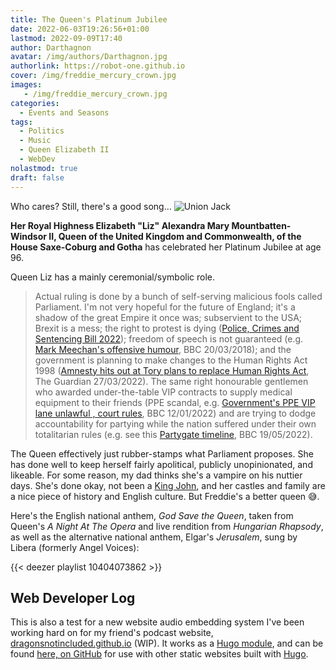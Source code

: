 ```yaml
---
title: The Queen's Platinum Jubilee
date: 2022-06-03T19:26:56+01:00
lastmod: 2022-09-09T17:40
author: Darthagnon
avatar: /img/authors/Darthagnon.jpg
authorlink: https://robot-one.github.io
cover: /img/freddie_mercury_crown.jpg
images:
   - /img/freddie_mercury_crown.jpg
categories:
  - Events and Seasons
tags:
  - Politics
  - Music
  - Queen Elizabeth II
  - WebDev
nolastmod: true
draft: false
---
```


Who cares? Still, there's a good song... ![Union Jack](/img/logos/United-Kingdom.gif)

<!--more-->

**Her Royal Highness Elizabeth "Liz" Alexandra Mary Mountbatten-Windsor II, Queen of the United Kingdom and Commonwealth, of the House Saxe-Coburg and Gotha** has celebrated her Platinum Jubilee at age 96. 

Queen Liz has a mainly ceremonial/symbolic role.

> Actual ruling is done by a bunch of self-serving malicious fools called Parliament. I'm not very hopeful for the future of England; it's a shadow of the great Empire it once was; subservient to the USA; Brexit is a mess; the right to protest is dying ([Police, Crimes and Sentencing Bill 2022]); freedom of speech is not guaranteed (e.g. [Mark Meechan's offensive humour], BBC 20/03/2018); and the government is planning to make changes to the Human Rights Act 1998 ([Amnesty hits out at Tory plans to replace Human Rights Act], The Guardian 27/03/2022). The same right honourable gentlemen who awarded under-the-table VIP contracts to supply medical equipment to their friends (PPE scandal, e.g. [Government's PPE VIP lane unlawful , court rules], BBC 12/01/2022) and are trying to dodge accountability for partying while the nation suffered under their own totalitarian rules (e.g. see this [Partygate timeline], BBC 19/05/2022). 

The Queen effectively just rubber-stamps what Parliament proposes. She has done well to keep herself fairly apolitical, publicly unopinionated, and likeable. For some reason, my dad thinks she's a vampire on his nuttier days. She's done okay, not been a [King John], and her castles and family are a nice piece of history and English culture. But Freddie's a better queen 😅. 

Here's the English national anthem, *God Save the Queen*, taken from Queen's *A Night At The Opera* and live rendition from *Hungarian Rhapsody*, as well as the alternative national anthem, Elgar's *Jerusalem*, sung by Libera (formerly Angel Voices):

{{< deezer playlist 10404073862 >}}

## Web Developer Log 

This is also a test for a new website audio embedding system I've been working hard on for my friend's podcast website, [dragonsnotincluded.github.io](https://dragonsnotincluded.github.io/) (WIP). It works as a [Hugo module], and can be found [here, on GitHub](https://github.com/Darthagnon/darths-hugo-shortcodes) for use with other static websites built with [Hugo].

[Police, Crimes and Sentencing Bill 2022]: https://bills.parliament.uk/bills/2839
[Mark Meechan's offensive humour]: https://www.bbc.co.uk/news/uk-scotland-glasgow-west-43478925
[Amnesty hits out at Tory plans to replace Human Rights Act]: https://www.theguardian.com/law/2022/mar/27/amnesty-hits-out-at-tory-plans-to-replace-human-rights-act-with-bill-of-rights
[Government's PPE VIP lane unlawful , court rules]: https://www.bbc.co.uk/news/uk-59968037
[Partygate timeline]: https://www.bbc.co.uk/news/uk-politics-59952395
[King John]: https://en.wikipedia.org/wiki/John,_King_of_England
[Hugo module]: https://gohugo.io/hugo-modules/
[Hugo]: https://gohugo.io/
